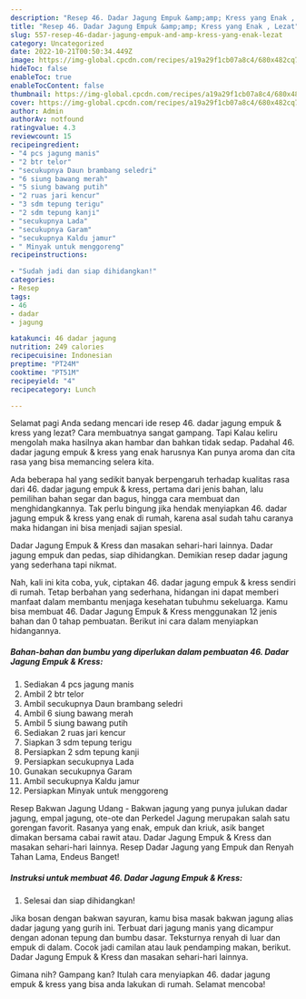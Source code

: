 ```yaml
---
description: "Resep 46. Dadar Jagung Empuk &amp;amp; Kress yang Enak , Lezat"
title: "Resep 46. Dadar Jagung Empuk &amp;amp; Kress yang Enak , Lezat"
slug: 557-resep-46-dadar-jagung-empuk-and-amp-kress-yang-enak-lezat
category: Uncategorized
date: 2022-10-21T00:50:34.449Z
image: https://img-global.cpcdn.com/recipes/a19a29f1cb07a8c4/680x482cq70/46-dadar-jagung-empuk-kress-foto-resep-utama.jpg
hideToc: false
enableToc: true
enableTocContent: false
thumbnail: https://img-global.cpcdn.com/recipes/a19a29f1cb07a8c4/680x482cq70/46-dadar-jagung-empuk-kress-foto-resep-utama.jpg
cover: https://img-global.cpcdn.com/recipes/a19a29f1cb07a8c4/680x482cq70/46-dadar-jagung-empuk-kress-foto-resep-utama.jpg
author: Admin
authorAv: notfound
ratingvalue: 4.3
reviewcount: 15
recipeingredient:
- "4 pcs jagung manis"
- "2 btr telor"
- "secukupnya Daun brambang seledri"
- "6 siung bawang merah"
- "5 siung bawang putih"
- "2 ruas jari kencur"
- "3 sdm tepung terigu"
- "2 sdm tepung kanji"
- "secukupnya Lada"
- "secukupnya Garam"
- "secukupnya Kaldu jamur"
- " Minyak untuk menggoreng"
recipeinstructions:

- "Sudah jadi dan siap dihidangkan!"
categories:
- Resep
tags:
- 46
- dadar
- jagung

katakunci: 46 dadar jagung 
nutrition: 249 calories
recipecuisine: Indonesian
preptime: "PT24M"
cooktime: "PT51M"
recipeyield: "4"
recipecategory: Lunch

---
```



Selamat pagi Anda sedang mencari ide resep 46. dadar jagung empuk &amp; kress yang lezat? Cara membuatnya sangat gampang. Tapi Kalau keliru mengolah maka hasilnya akan hambar dan bahkan tidak sedap. Padahal 46. dadar jagung empuk &amp; kress yang enak harusnya Kan punya aroma dan cita rasa yang bisa memancing selera kita.


Ada beberapa hal yang sedikit banyak berpengaruh terhadap kualitas rasa dari 46. dadar jagung empuk &amp; kress, pertama dari jenis bahan, lalu pemilihan bahan segar dan bagus, hingga cara membuat dan menghidangkannya. Tak perlu bingung jika hendak menyiapkan 46. dadar jagung empuk &amp; kress yang enak di rumah, karena asal sudah tahu caranya maka hidangan ini bisa menjadi sajian spesial.

Dadar Jagung Empuk &amp; Kress dan masakan sehari-hari lainnya. Dadar jagung empuk dan pedas, siap dihidangkan. Demikian resep dadar jagung yang sederhana tapi nikmat.


Nah, kali ini kita coba, yuk, ciptakan 46. dadar jagung empuk &amp; kress sendiri di rumah. Tetap berbahan yang sederhana, hidangan ini dapat memberi manfaat dalam membantu menjaga kesehatan tubuhmu sekeluarga. Kamu bisa membuat 46. Dadar Jagung Empuk &amp; Kress menggunakan 12 jenis bahan dan 0 tahap pembuatan. Berikut ini cara dalam menyiapkan hidangannya.

<!--inarticleads1-->

##### Bahan-bahan dan bumbu yang diperlukan dalam pembuatan 46. Dadar Jagung Empuk &amp; Kress:

1. Sediakan 4 pcs jagung manis
1. Ambil 2 btr telor
1. Ambil secukupnya Daun brambang seledri
1. Ambil 6 siung bawang merah
1. Ambil 5 siung bawang putih
1. Sediakan 2 ruas jari kencur
1. Siapkan 3 sdm tepung terigu
1. Persiapkan 2 sdm tepung kanji
1. Persiapkan secukupnya Lada
1. Gunakan secukupnya Garam
1. Ambil secukupnya Kaldu jamur
1. Persiapkan  Minyak untuk menggoreng


Resep Bakwan Jagung Udang - Bakwan jagung yang punya julukan dadar jagung, empal jagung, ote-ote dan Perkedel Jagung merupakan salah satu gorengan favorit. Rasanya yang enak, empuk dan kriuk, asik banget dimakan bersama cabai rawit atau. Dadar Jagung Empuk &amp; Kress dan masakan sehari-hari lainnya. Resep Dadar Jagung yang Empuk dan Renyah Tahan Lama, Endeus Banget! 

<!--inarticleads2-->

##### Instruksi untuk membuat 46. Dadar Jagung Empuk &amp; Kress:


1. Selesai dan siap dihidangkan!

Jika bosan dengan bakwan sayuran, kamu bisa masak bakwan jagung alias dadar jagung yang gurih ini. Terbuat dari jagung manis yang dicampur dengan adonan tepung dan bumbu dasar. Teksturnya renyah di luar dan empuk di dalam. Cocok jadi camilan atau lauk pendamping makan, berikut. Dadar Jagung Empuk &amp; Kress dan masakan sehari-hari lainnya. 

Gimana nih? Gampang kan? Itulah cara menyiapkan 46. dadar jagung empuk &amp; kress yang bisa anda lakukan di rumah. Selamat mencoba!

